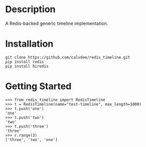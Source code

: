 Description
===========

A Redis-backed generic timeline implementation.

Installation
============

    git clone https://github.com/calvdee/redis_timeline.git
    pip install redis
    pip install hiredis
    
Getting Started
===============


    >>> from redis_timeline import RedisTimeline
    >>> t = RedisTimeline(name="test-timeline", max_length=1000)
    >>> t.push('one')
    'one'
    >>> t.push('two')
    'two'
    >>> t.push('three')
    'three'
    >>> r.range(3)
    ['three', 'two', 'one']

